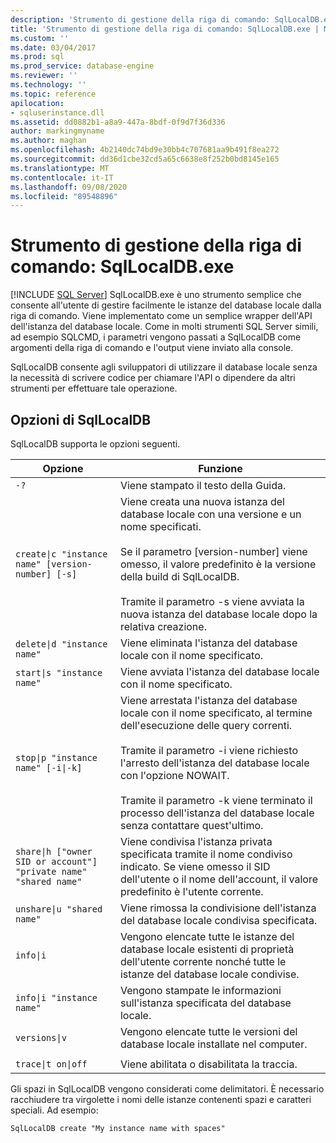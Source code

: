 ```yaml
---
description: 'Strumento di gestione della riga di comando: SqlLocalDB.exe'
title: 'Strumento di gestione della riga di comando: SqlLocalDB.exe | Microsoft Docs'
ms.custom: ''
ms.date: 03/04/2017
ms.prod: sql
ms.prod_service: database-engine
ms.reviewer: ''
ms.technology: ''
ms.topic: reference
apilocation:
- sqluserinstance.dll
ms.assetid: dd0882b1-a8a9-447a-8bdf-0f9d7f36d336
author: markingmyname
ms.author: maghan
ms.openlocfilehash: 4b2140dc74bd9e30bb4c707681aa9b491f8ea272
ms.sourcegitcommit: dd36d1cbe32cd5a65c6638e8f252b0bd8145e165
ms.translationtype: MT
ms.contentlocale: it-IT
ms.lasthandoff: 09/08/2020
ms.locfileid: "89548896"
---
```

# <a name="command-line-management-tool-sqllocaldbexe"></a>Strumento di gestione della riga di comando: SqlLocalDB.exe
 [!INCLUDE [SQL Server](../../includes/applies-to-version/sqlserver.md)]
  SqlLocalDB.exe è uno strumento semplice che consente all'utente di gestire facilmente le istanze del database locale dalla riga di comando. Viene implementato come un semplice wrapper dell'API dell'istanza del database locale. Come in molti strumenti SQL Server simili, ad esempio SQLCMD, i parametri vengono passati a SqlLocalDB come argomenti della riga di comando e l'output viene inviato alla console.  
  
 SqlLocalDB consente agli sviluppatori di utilizzare il database locale senza la necessità di scrivere codice per chiamare l'API o dipendere da altri strumenti per effettuare tale operazione.  
  
## <a name="sqllocaldb-options"></a>Opzioni di SqlLocalDB  
 SqlLocalDB supporta le opzioni seguenti.  
  
|Opzione|Funzione|  
|------------|------------------|  
|`-?`|Viene stampato il testo della Guida.|  
|`create\|c "instance name" [version-number] [-s]`|Viene creata una nuova istanza del database locale con una versione e un nome specificati.<br /><br /> Se il parametro [version-number] viene omesso, il valore predefinito è la versione della build di SqlLocalDB.<br /><br /> Tramite il parametro -s viene avviata la nuova istanza del database locale dopo la relativa creazione.|  
|`delete\|d "instance name"`|Viene eliminata l'istanza del database locale con il nome specificato.|  
|`start\|s "instance name"`|Viene avviata l'istanza del database locale con il nome specificato.|  
|`stop\|p "instance name" [-i\|-k]`|Viene arrestata l'istanza del database locale con il nome specificato, al termine dell'esecuzione delle query correnti.<br /><br /> Tramite il parametro -i viene richiesto l'arresto dell'istanza del database locale con l'opzione NOWAIT.<br /><br /> Tramite il parametro -k viene terminato il processo dell'istanza del database locale senza contattare quest'ultimo.|  
|`share\|h ["owner SID or account"] "private name" "shared name"`|Viene condivisa l'istanza privata specificata tramite il nome condiviso indicato. Se viene omesso il SID dell'utente o il nome dell'account, il valore predefinito è l'utente corrente.|  
|`unshare\|u "shared name"`|Viene rimossa la condivisione dell'istanza del database locale condivisa specificata.|  
|`info\|i`|Vengono elencate tutte le istanze del database locale esistenti di proprietà dell'utente corrente nonché tutte le istanze del database locale condivise.|  
|`info\|i "instance name"`|Vengono stampate le informazioni sull'istanza specificata del database locale.|  
|`versions\|v`|Vengono elencate tutte le versioni del database locale installate nel computer.|  
|||  
|`trace\|t on\|off`|Viene abilitata o disabilitata la traccia.|  
  
 Gli spazi in SqlLocalDB vengono considerati come delimitatori. È necessario racchiudere tra virgolette i nomi delle istanze contenenti spazi e caratteri speciali. Ad esempio:  
  
 `SqlLocalDB create "My instance name with spaces"`  
  
  
